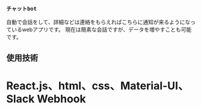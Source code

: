 ### `チャットbot`

自動で会話をして、詳細などは連絡をもらえればこちらに通知が来るようになっているwebアプリです。
現在は簡素な会話ですが、データを増やすことも可能です。

## 使用技術
# React.js、html、css、Material-UI、Slack Webhook
